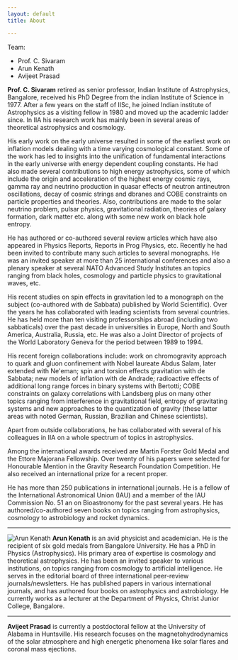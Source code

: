 ```yaml
---
layout: default
title: About

---
```

Team:
- Prof. C. Sivaram
- Arun Kenath 
- Avijeet Prasad

**Prof. C. Sivaram** retired as senior professor, Indian Institute of Astrophysics, Bangalore, received his PhD Degree from the indian Institute of Science in 1977. After a few years on the staff of IISc, he joined Indian institute of Astrophysics as a visiting fellow in 1980 and moved up the academic​ ladder since. In IIA his research work has mainly been in several areas of theoretical astrophysics and cosmology. 

His early work on the early universe resulted in some of the earliest work on inflation models dealing with a time varying cosmological constant. Some of the work has led to insights into the unification of fundamental interactions in the early universe with energy dependent coupling constants. He had also made several contributions to high energy astrophysics, some of which include the origin and acceleration of the highest energy cosmic rays, gamma ray and neutrino production in quasar effects of neutron antineutron oscillations, decay of cosmic strings and dbranes and COBE constraints on particle properties and theories. Also, contributions are made to the solar neutrino problem, pulsar physics, gravitational radiation, theories of galaxy formation, dark matter etc. along with some new work on black hole entropy. 

He has authored or co-authored several review articles which have also appeared in Physics Reports, Reports in Prog Physics, etc. Recently he had been invited to contribute many such articles to several monographs. He was an invited speaker at more than 25 international conferences and also a plenary speaker at several NATO Advanced Study Institutes an topics ranging from black holes, cosmology and particle physics to gravitational waves, etc. 

His recent studies on spin effects in gravitation led to a monograph on the subject (co-authored with de Sabbata) published by World Scientific). Over the years he has collaborated with leading scientists from several countries. He has held more than ten visiting professorships abroad (including two sabbaticals) over the past decade in universities in Europe, North and South America, Australia, Russia, etc. He was also a Joint Director of projects of the World Laboratory Geneva for the period between 1989 to 1994. 

His recent foreign collaborations include: work on chromogravity approach to quark and gluon confinement with Nobel laureate Abdus Salam, later extended with Ne'eman; spin and torsion effects gravitation with de Sabbata; new models of inflation with de Andrade; radioactive effects of additional long range forces in binary systems with Bertotti; COBE constraints on galaxy correlations with Landsberg plus on many other topics ranging from interference in gravitational field, entropy of gravitating systems and new approaches to the quantization of gravity (these latter areas with noted German, Russian, Brazilian and Chinese scientists). 

Apart from outside collaborations, he has collaborated with several of his colleagues in IIA on a whole spectrum of topics in astrophysics. 

Among the international awards received are Martin Forster Gold Medal and the Ettore Majorana Fellowship. Over twenty of his papers were selected for Honourable Mention in the Gravity Research Foundation Competition. He also received an international prize for a recent proper. 

He has more than 250 publications in international journals. He is a fellow of the International Astronomical Union (IAU) and a member of the IAU Commission No. 51 an on Bioastronomy for the past several years. 
He has authored/co-authored seven books on topics ranging from astrophysics, cosmology to astrobiology and rocket dynamics.

---
![Arun Kenath](arun.jpg)
**Arun Kenath** is an avid physicist and academician. He is the recipient of six gold medals from Bangalore University. He has a PhD in Physics (Astrophysics). His primary area of expertise is cosmology and theoretical astrophysics. He has been an invited speaker to various institutions, on topics ranging from cosmology to artificial intelligence. He serves in the editorial board of three international peer-review journals/newsletters. He has published papers in various international journals, and has authored four books on astrophysics and astrobiology. He currently works as a lecturer at the Department of Physics, Christ Junior College, Bangalore.

---
**Avijeet Prasad** is currently a postdoctoral fellow at the University of Alabama in Huntsville. His research focuses on the magnetohydrodynamics of the solar atmosphere and high energetic phenomena like solar flares and coronal mass ejections. 
